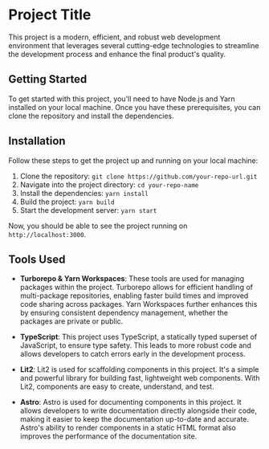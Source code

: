 # Project Title

This project is a modern, efficient, and robust web development environment that leverages several cutting-edge technologies to streamline the development process and enhance the final product's quality.

## Getting Started

To get started with this project, you'll need to have Node.js and Yarn installed on your local machine. Once you have these prerequisites, you can clone the repository and install the dependencies.

## Installation

Follow these steps to get the project up and running on your local machine:

1. Clone the repository: `git clone https://github.com/your-repo-url.git`
2. Navigate into the project directory: `cd your-repo-name`
3. Install the dependencies: `yarn install`
4. Build the project: `yarn build`
5. Start the development server: `yarn start`

Now, you should be able to see the project running on `http://localhost:3000`.

## Tools Used

* **Turborepo & Yarn Workspaces**: These tools are used for managing packages within the project. Turborepo allows for efficient handling of multi-package repositories, enabling faster build times and improved code sharing across packages. Yarn Workspaces further enhances this by ensuring consistent dependency management, whether the packages are private or public.

* **TypeScript**: This project uses TypeScript, a statically typed superset of JavaScript, to ensure type safety. This leads to more robust code and allows developers to catch errors early in the development process.

* **Lit2**: Lit2 is used for scaffolding components in this project. It's a simple and powerful library for building fast, lightweight web components. With Lit2, components are easy to create, understand, and test.

* **Astro**: Astro is used for documenting components in this project. It allows developers to write documentation directly alongside their code, making it easier to keep the documentation up-to-date and accurate. Astro's ability to render components in a static HTML format also improves the performance of the documentation site.
